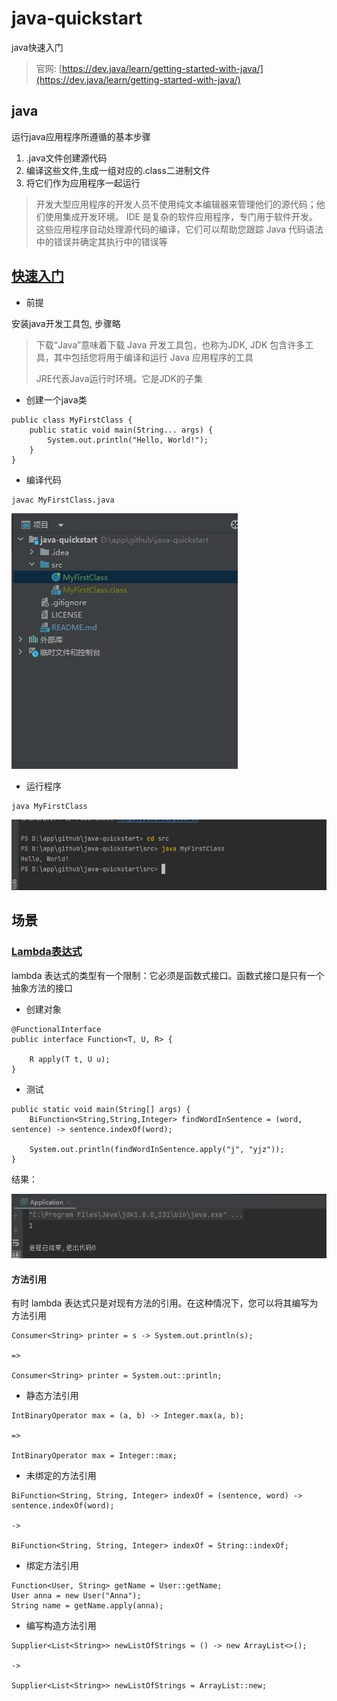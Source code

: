 # java-quickstart

java快速入门

> 官网: [https://dev.java/learn/getting-started-with-java/](https://dev.java/learn/getting-started-with-java/)

## java

运行java应用程序所遵循的基本步骤

1. .java文件创建源代码
2. 编译这些文件,生成一组对应的.class二进制文件
3. 将它们作为应用程序一起运行

> 开发大型应用程序的开发人员不使用纯文本编辑器来管理他们的源代码；他们使用集成开发环境。
> IDE 是复杂的软件应用程序，专门用于软件开发。
> 这些应用程序自动处理源代码的编译，它们可以帮助您跟踪 Java 代码语法中的错误并确定其执行中的错误等

## [快速入门](/pj-quickstart)

- 前提

安装java开发工具包, 步骤略

> 下载“Java”意味着下载 Java 开发工具包，也称为JDK, JDK 包含许多工具，其中包括您将用于编译和运行 Java 应用程序的工具
> 
> JRE代表Java运行时环境。它是JDK的子集

- 创建一个java类

```
public class MyFirstClass {
    public static void main(String... args) {
        System.out.println("Hello, World!");
    }
}
```

- 编译代码

```
javac MyFirstClass.java
```

![1](/docs/1.jpg)

- 运行程序

```
java MyFirstClass
```

![2](/docs/2.jpg)

## 场景

### [Lambda表达式](/pj-lambda)

lambda 表达式的类型有一个限制：它必须是函数式接口。函数式接口是只有一个抽象方法的接口

- 创建对象

```
@FunctionalInterface
public interface Function<T, U, R> {

    R apply(T t, U u);
}
```

- 测试

```
public static void main(String[] args) {
    BiFunction<String,String,Integer> findWordInSentence = (word, sentence) -> sentence.indexOf(word);
    
    System.out.println(findWordInSentence.apply("j", "yjz"));
}
```

结果：

![3](/docs/3.jpg)

#### 方法引用

有时 lambda 表达式只是对现有方法的引用。在这种情况下，您可以将其编写为方法引用

```
Consumer<String> printer = s -> System.out.println(s);

=>

Consumer<String> printer = System.out::println;
```

- 静态方法引用

```
IntBinaryOperator max = (a, b) -> Integer.max(a, b);

=> 

IntBinaryOperator max = Integer::max;
```

- 未绑定的方法引用

```
BiFunction<String, String, Integer> indexOf = (sentence, word) -> sentence.indexOf(word);

->

BiFunction<String, String, Integer> indexOf = String::indexOf;
```

- 绑定方法引用

```
Function<User, String> getName = User::getName;
User anna = new User("Anna");
String name = getName.apply(anna);
```

- 编写构造方法引用

```
Supplier<List<String>> newListOfStrings = () -> new ArrayList<>();

-> 

Supplier<List<String>> newListOfStrings = ArrayList::new;
```